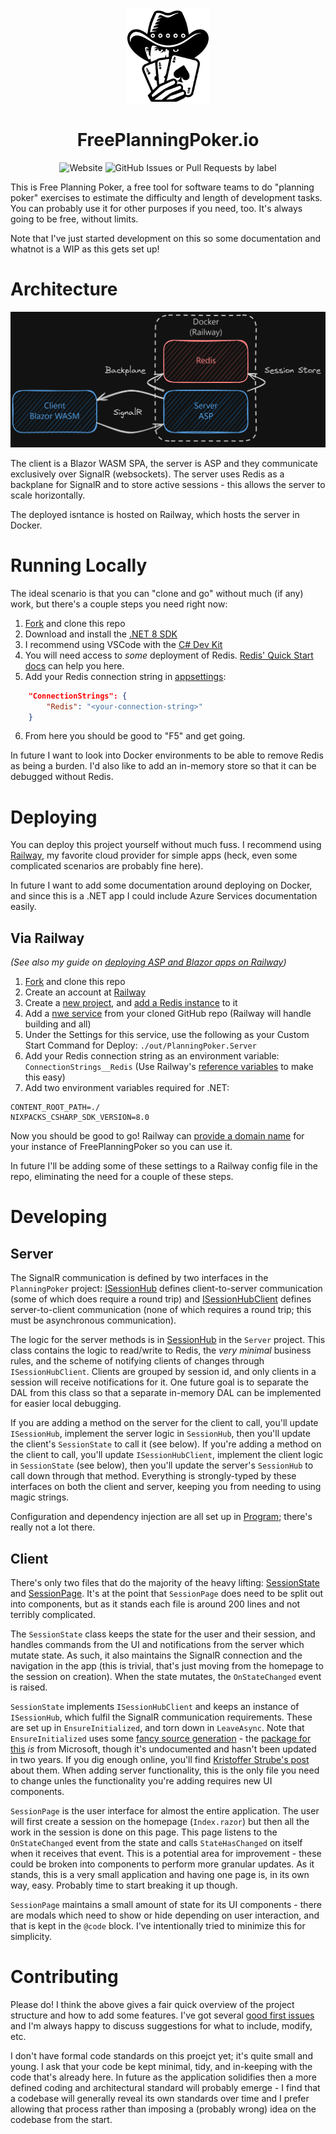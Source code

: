 <div align="center">
  <img src="https://raw.githubusercontent.com/IanWold/PlanningPoker/main/logo.png" height="150">
  <h1>FreePlanningPoker.io</h1>
  <img alt="Website" src="https://img.shields.io/website?url=https%3A%2F%2Ffreeplanningpoker.io&style=flat-square">
  <img alt="GitHub Issues or Pull Requests by label" src="https://img.shields.io/github/issues/ianwold/planningpoker/good%20first%20issue?style=flat-square">

</div>

This is Free Planning Poker, a free tool for software teams to do "planning poker" exercises to estimate the difficulty and length of development tasks. You can probably use it for other purposes if you need, too. It's always going to be free, without limits.

Note that I've just started development on this so some documentation and whatnot is a WIP as this gets set up!

# Architecture

<a href="https://link.excalidraw.com/readonly/NDvp574BNGntF6oGc3Cg?darkMode=true"><img src="https://raw.githubusercontent.com/IanWold/PlanningPoker/main/architecture.png"></a>

The client is a Blazor WASM SPA, the server is ASP and they communicate exclusively over SignalR (websockets). The server uses Redis as a backplane for SignalR and to store active sessions - this allows the server to scale horizontally.

The deployed isntance is hosted on Railway, which hosts the server in Docker.

# Running Locally

The ideal scenario is that you can "clone and go" without much (if any) work, but there's a couple steps you need right now:

1. [Fork](https://github.com/IanWold/PlanningPoker/fork) and clone this repo
2. Download and install the [.NET 8 SDK](https://dotnet.microsoft.com/en-us/download/dotnet/8.0)
3. I recommend using VSCode with the [C# Dev Kit](https://marketplace.visualstudio.com/items?itemName=ms-dotnettools.csdevkit&WT.mc_id=dotnet-35129-website)
4. You will need access to _some_ deployment of Redis. [Redis' Quick Start docs](https://redis.io/docs/latest/get-started/) can help you here.
5. Add your Redis connection string in [appsettings](https://github.com/IanWold/PlanningPoker/blob/main/PlanningPoker.Server/appsettings.Development.json):

```json
    "ConnectionStrings": {
        "Redis": "<your-connection-string>"
    }
```

6. From here you should be good to "F5" and get going.

In future I want to look into Docker environments to be able to remove Redis as being a burden. I'd also like to add an in-memory store so that it can be debugged without Redis.

# Deploying

You can deploy this project yourself without much fuss. I recommend using [Railway](https://railway.app/), my favorite cloud provider for simple apps (heck, even some complicated scenarios are probably fine here).

In future I want to add some documentation around deploying on Docker, and since this is a .NET app I could include Azure Services documentation easily.

## Via Railway

_(See also my guide on [deploying ASP and Blazor apps on Railway](https://ian.wold.guru/Posts/deploying_aspdotnet_7_projects_with_railway.html))_

1. [Fork](https://github.com/IanWold/PlanningPoker/fork) and clone this repo
2. Create an account at [Railway](https://railway.app)
3. Create a [new project](https://docs.railway.app/guides/projects), and [add a Redis instance](https://docs.railway.app/guides/redis) to it
4. Add a [nwe service](https://docs.railway.app/guides/services) from your cloned GitHub repo (Railway will handle building and all)
5. Under the Settings for this service, use the following as your Custom Start Command for Deploy: `./out/PlanningPoker.Server`
6. Add your Redis connection string as an environment variable: `ConnectionStrings__Redis` (Use Railway's [reference variables](https://docs.railway.app/guides/variables#reference-variables) to make this easy)
7. Add two environment variables required for .NET:

```env
CONTENT_ROOT_PATH=./
NIXPACKS_CSHARP_SDK_VERSION=8.0
```

Now you should be good to go! Railway can [provide a domain name](https://docs.railway.app/guides/public-networking#railway-provided-domain) for your instance of FreePlanningPoker so you can use it.

In future I'll be adding some of these settings to a Railway config file in the repo, eliminating the need for a couple of these steps.

# Developing

## Server

The SignalR communication is defined by two interfaces in the `PlanningPoker` project: [ISessionHub](https://github.com/IanWold/PlanningPoker/blob/main/PlanningPoker/ISessionHub.cs) defines client-to-server communication (some of which does require a round trip) and [ISessionHubClient](https://github.com/IanWold/PlanningPoker/blob/main/PlanningPoker/ISessionHubClient.cs) defines server-to-client communication (none of which requires a round trip; this must be asynchronous communication).

The logic for the server methods is in [SessionHub](https://github.com/IanWold/PlanningPoker/blob/main/PlanningPoker.Server/SessionHub.cs) in the `Server` project. This class contains the logic to read/write to Redis, the _very minimal_ business rules, and the scheme of notifying clients of changes through `ISessionHubClient`. Clients are grouped by session id, and only clients in a session will receive notifications for it. One future goal is to separate the DAL from this class so that a separate in-memory DAL can be implemented for easier local debugging.

If you are adding a method on the server for the client to call, you'll update `ISessionHub`, implement the server logic in `SessionHub`, then you'll update the client's `SessionState` to call it (see below). If you're adding a method on the client to call, you'll update `ISessionHubClient`, implement the client logic in `SessionState` (see below), then you'll update the server's `SessionHub` to call down through that method. Everything is strongly-typed by these interfaces on both the client and server, keeping you from needing to using magic strings.

Configuration and dependency injection are all set up in [Program](https://github.com/IanWold/PlanningPoker/blob/main/PlanningPoker.Server/Program.cs); there's really not a lot there.

## Client

There's only two files that do the majority of the heavy lifting: [SessionState](https://github.com/IanWold/PlanningPoker/blob/main/PlanningPoker.Client/SessionState.cs) and [SessionPage](https://github.com/IanWold/PlanningPoker/blob/main/PlanningPoker.Client/Pages/SessionPage.razor). It's at the point that `SessionPage` does need to be split out into components, but as it stands each file is around 200 lines and not terribly complicated.

The `SessionState` class keeps the state for the user and their session, and handles commands from the UI and notifications from the server which mutate state. As such, it also maintains the SignalR connection and the navigation in the app (this is trivial, that's just moving from the homepage to the session on creation). When the state mutates, the `OnStateChanged` event is raised.

`SessionState` implements `ISessionHubClient` and keeps an instance of `ISessionHub`, which fulfil the SignalR communication requirements. These are set up in `EnsureInitialized`, and torn down in `LeaveAsync`. Note that `EnsureInitialized` uses some [fancy source generation](https://github.com/IanWold/PlanningPoker/blob/main/PlanningPoker.Client/HubConnectionExtensions.cs) - the [package for this](https://github.com/dotnet/aspnetcore/tree/main/src/SignalR/clients/csharp/Client.SourceGenerator/src) _is_ from Microsoft, though it's undocumented and hasn't been updated in two years. If you dig enough online, you'll find [Kristoffer Strube's post](https://kristoffer-strube.dk/post/typed-signalr-clients-making-type-safe-real-time-communication-in-dotnet/) about them. When adding server functionality, this is the only file you need to change unles the functionality you're adding requires new UI components.

`SessionPage` is the user interface for almost the entire application. The user will first create a session on the homepage (`Index.razor`) but then all the work in the session is done on this page. This page listens to the `OnStateChanged` event from the state and calls `StateHasChanged` on itself when it receives that event. This is a potential area for improvement - these could be broken into components to perform more granular updates. As it stands, this is a very small application and having one page is, in its own way, easy. Probably time to start breaking it up though.

`SessionPage` maintains a small amount of state for its UI components - there are modals which need to show or hide depending on user interaction, and that is kept in the `@code` block. I've intentionally tried to minimize this for simplicity.

# Contributing

Please do! I think the above gives a fair quick overview of the project structure and how to add some features. I've got several [good first issues](https://github.com/IanWold/PlanningPoker/issues) and I'm always happy to discuss suggestions for what to include, modify, etc.

I don't have formal code standards on this proejct yet; it's quite small and young. I ask that your code be kept minimal, tidy, and in-keeping with the code that's already here. In future as the application solidifies then a more defined coding and architectural standard will probably emerge - I find that a codebase will generally reveal its own standards over time and I prefer allowing that process rather than imposing a (probably wrong) idea on the codebase from the start.
